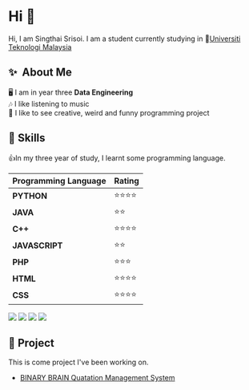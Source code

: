 # Hi 👋
Hi, I am Singthai Srisoi. I am a student currently studying in 🏫[Universiti Teknologi Malaysia](https://www.utm.my/)

## ✨  About Me
🖥️ I am in year three **Data Engineering**  <br />
🎶 I like listening to music   <br />
🤖 I like to see creative, weird and funny programming project   <br />

## 🤹  Skills
👍In my three year of study, I learnt some programming language.



| Programming Language | Rating |
|:-------|:-----------|
|**PYTHON** |⭐⭐⭐⭐|
|**JAVA** |⭐⭐|
|**C++** |⭐⭐⭐⭐|
|**JAVASCRIPT** |⭐⭐|
|**PHP** |⭐⭐⭐|
|**HTML** |⭐⭐⭐⭐|
|**CSS** |⭐⭐⭐⭐|

<img src="https://github-readme-stats.vercel.app/api?username=singthai-srisoi&show_icons=true"/>
<img src="https://github-readme-stats.vercel.app/api/top-langs?username=singthai-srisoi&layout=compact"/>
<img src="https://github-readme-streak-stats.herokuapp.com/?user=singthai-srisoi"/>
<img src="https://github-readme-stats.vercel.app/api/pin/?username=singthai-srisoi&repo=github_profile"/>

## 📁  Project
This is come project I've been working on.
- [BINARY BRAIN Quatation Management System](https://github.com/singthai-srisoi/school-assignment/tree/main/binarybrain)

